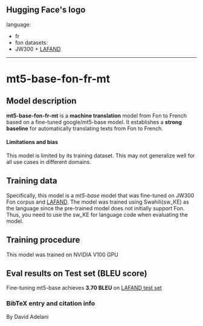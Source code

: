 Hugging Face's logo
---
language: 
- fr
- fon
datasets:
- JW300 + [LAFAND](https://github.com/masakhane-io/lafand-mt)
---
# mt5-base-fon-fr-mt
## Model description
**mt5-base-fon-fr-mt** is a **machine translation** model from Fon to French based on a fine-tuned google/mt5-base model.  It establishes a **strong baseline** for automatically translating texts from Fon to French.  


#### Limitations and bias
This model is limited by its training dataset. This may not generalize well for all use cases in different domains.  

## Training data
Specifically, this model is a *mt5-base* model that was fine-tuned on JW300 Fon corpus and [LAFAND](https://github.com/masakhane-io/lafand-mt). The model was trained using Swahili(sw_KE) as the language since the pre-trained model does not initially support Fon. Thus, you need to use the sw_KE for language code when evaluating the model. 

## Training procedure
This model was trained on NVIDIA V100 GPU

## Eval results on Test set (BLEU score)
Fine-tuning mt5-base achieves **3.70 BLEU** on [LAFAND test set](https://github.com/masakhane-io/lafand-mt)

### BibTeX entry and citation info
By David Adelani
```

```


